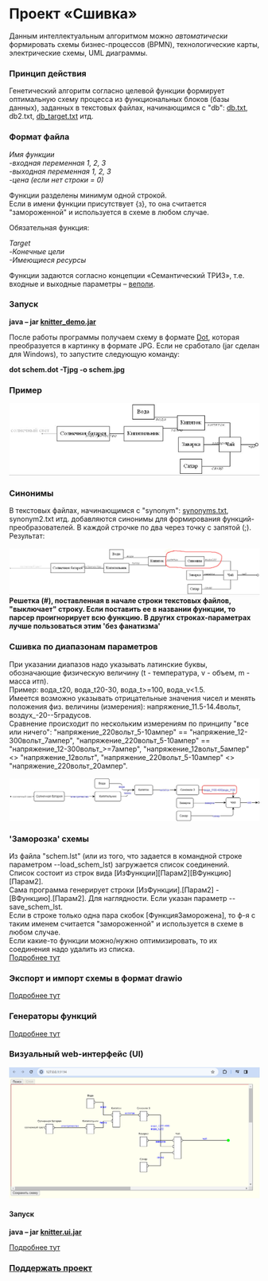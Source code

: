 # Проект «Сшивка»

Данным интеллектуальным алгоритмом можно *автоматически* формировать схемы бизнес-процессов (BPMN), технологические карты, электрические схемы, UML диаграммы.

### Принцип действия

Генетический алгоритм согласно целевой функции формирует оптимальную схему процесса из функциональных блоков (базы данных), заданных в текстовых файлах, начинающимся с "db": [db.txt](bin/db.txt), db2.txt, [db_target.txt](bin/db_target.txt) итд. 

### Формат файла


*Имя функции<br />
-входная переменная 1, 2, 3<br />
-выходная переменная 1, 2, 3<br />
-цена (если нет строки = 0)*

Функции разделены минимум одной строкой.<br />
Если в имени функции присутствует {з}, то она считается "замороженной" и используется в схеме в любом случае.<br />

Обязательная функция:

*Target<br />
-Конечные цели<br />
-Имеющиеся ресурсы*

Функции задаются согласно концепции «Семантический ТРИЗ», т.е. входные и выходные параметры – [веполи](https://dic.academic.ru/dic.nsf/ruwiki/837716 "веполи").

### Запуск
**java – jar [knitter_demo.jar](bin/knitter_demo.jar)**

После работы программы получаем схему в формате [Dot](https://graphviz.org/download/ "graphviz.org"), которая преобразуется в картинку в формате JPG. Если не сработало (jar сделан для Windows), то запустите следующую команду: 

**dot schem.dot -Tjpg -o schem.jpg**

### Пример
![](schem_new.jpg)<br />

### Синонимы
В текстовых файлах, начинающимся с "synonym": [synonyms.txt](bin/synonyms.txt), synonym2.txt итд. добавляются синонимы для формирования функций-преобразователей. В каждой строчке по два через точку с запятой (;).<br />
Результат:<br /> <br /> 
![](schem_synonyms.jpg)
**Решетка (#), поставленная в начале строки текстовых файлов, "выключает" строку. Если поставить ее в названии функции, то парсер проигнорирует всю функцию. В других строках-параметрах лучше пользоваться этим 'без фанатизма'**

### Сшивка по диапазонам параметров 
При указании диапазов надо указывать латинские буквы, обозначающие физическую величину (t - температура, v - объем, m - масса итп).<br />
Пример: вода_t20, вода_t20-30, вода_t>=100, вода_v<1.5.<br />
Имеется возможно указывать отрицательные значения чисел и менять положения физ. величины (измерения): напряжение_11.5-14.4вольт, воздух_-20--5градусов.<br />
Сравнение происходит по нескольким измерениям по принципу "все или ничего": "напряжение_220вольт_5-10ампер" == "напряжение_12-300вольт_7ампер", "напряжение_220вольт_5-10ампер" == "напряжение_12-300вольт_>=7ампер", "напряжение_12вольт_5ампер" <> "напряжение_12вольт", "напряжение_220вольт_5-10ампер" <> "напряжение_220вольт_20ампер".<br /><br /> 
![](schem_with_range.jpg)

### 'Заморозка' схемы
Из файла "schem.lst" (или из того, что задается в командной строке параметром --load_schem_lst) загружается список соединений.<br />
Список состоит из строк вида [ИзФункции][Парам2][ВФункцию][Парам2].<br />
Сама программа генерирует строки [ИзФункции].[Парам2] - [ВФункцию].[Парам2]. Для наглядности. Если указан параметр --save_schem_lst.<br />
Если в строке только одна пара скобок [ФункцияЗаморожена], то ф-я с таким именем считается "замороженной" и используется в схеме в любом случае.<br />
Если какие-то функции можно/нужно оптимизировать, то их соединения надо удалить из списка.<br />
[Подробнее тут](https://dzen.ru/a/ZYKc_JELISEhBpea)

### Экспорт и импорт схемы в формат drawio
[Подробнее тут](https://dzen.ru/a/ZYSbz6qN-jZtpBCk)

### Генераторы функций
[Подробнее тут](https://dzen.ru/a/ZZG7XbpjDQZT3QXP)

### Визуальный web-интерфейс (UI)
![](knitter.ui.png)
#### Запуск
**java – jar [knitter.ui.jar](knitter.ui.jar)**

[Подробнее тут](https://dzen.ru/a/ZaggU81dM0_3w754)

### [Поддержать проект](https://yoomoney.ru/to/410011136228964)
